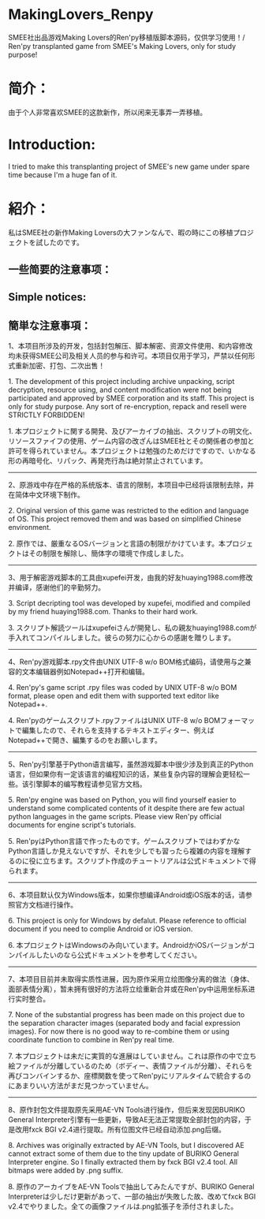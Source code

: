 # MakingLovers_Renpy
SMEE社出品游戏Making Lovers的Ren'py移植版脚本源码，仅供学习使用！/ Ren'py transplanted game from SMEE's Making Lovers, only for study purpose!

简介：
====
由于个人非常喜欢SMEE的这款新作，所以闲来无事弄一弄移植。

Introduction:
====
I tried to make this transplanting project of SMEE's new game under spare time because I'm a huge fan of it.

紹介：
====
私はSMEE社の新作Making Loversの大ファンなんで、暇の時にこの移植プロジェクトを試したのです。

一些简要的注意事项：
----
Simple notices:
----
簡単な注意事項：
----

<p>1、本项目所涉及的开发，包括封包解压、脚本解密、资源文件使用、和内容修改均未获得SMEE公司及相关人员的参与和许可。本项目仅用于学习，严禁以任何形式重新加密、打包、二次出售！</p>
<p>1. The development of this project including archive unpacking, script decryption, resource using, and content modification were not being participated and approved by SMEE corporation and its staff. This project is only for study purpose. Any sort of re-encryption, repack and resell were STRICTLY FORBIDDEN!</p>
<p>1. 本プロジェクトに関する開発、及びアーカイブの抽出、スクリプトの明文化、リソースファイフの使用、ゲーム内容の改ざんはSMEE社とその関係者の参加と許可を得られていません。本プロジェクトは勉強のためだけですので、いかなる形の再暗号化、リパック、再発売行為は絶対禁止されています。</p>

***

<p>2、原游戏中存在严格的系统版本、语言的限制，本项目中已经将该限制去除，并在简体中文环境下制作。</p>
<p>2. Original version of this game was restricted to the edition and language of OS. This project removed them and was based on  simplified Chinese environment.</p>
<p>2. 原作では、厳重なるOSバージョンと言語の制限がかけています。本プロジェクトはその制限を解除し、簡体字の環境で作成しました。</p>

***

<p>3、用于解密游戏脚本的工具由xupefei开发，由我的好友huaying1988.com修改并编译，感谢他们的辛勤努力。</p>
<p>3. Script decripting tool was developed by xupefei, modified and compiled by my friend huaying1988.com. Thanks to their hard work.</p>
<p>3. スクリプト解読ツールはxupefeiさんが開発し、私の親友huaying1988.comが手入れてコンパイルしました。彼らの努力に心からの感謝を贈りします。</p>

***

<p>4、Ren'py游戏脚本.rpy文件由UNIX UTF-8 w/o BOM格式编码，请使用与之兼容的文本编辑器例如Notepad++打开和编辑。</p>
<p>4. Ren'py's game script .rpy files was coded by UNIX UTF-8 w/o BOM format, please open and edit them with supported text editor like Notepad++.</p>
<p>4. Ren'pyのゲームスクリプト.rpyファイルはUNIX UTF-8 w/o BOMフォーマットで編集したので、それらを支持するテキストエディター、例えばNotepad++で開き、編集するのをお願いします。</p>

***

<p>5、Ren'py引擎基于Python语言编写，虽然游戏脚本中很少涉及到真正的Python语言，但如果你有一定该语言的编程知识的话，某些复杂内容的理解会更轻松一些。该引擎脚本的编写教程请参见官方文档。</p>
<p>5. Ren'py engine was based on Python, you will find yourself easier to understand some complicated contents of it despite there are few actual python languages in the game scripts. Please view Ren'py official documents for engine script's tutorials.</p>
<p>5. Ren'pyはPython言語で作ったものです。ゲームスクリプトではわずかなPython言語しか見えないですが、それを少しでも習ったら複雑の内容を理解するのに役に立ちます。スクリプト作成のチュートリアルは公式ドキュメントで得られます。</p>

***

<p>6、本项目默认仅为Windows版本，如果你想编译Android或iOS版本的话，请参照官方文档进行操作。</p>
<p>6. This project is only for Windows by defalut. Please reference to official document if you need to complie Android or iOS version.</p>
<p>6. 本プロジェクトはWindowsのみ向いています。AndroidかiOSバージョンがコンパイルしたいのなら公式ドキュメントを参考してください。</p>

***

<p>7、本项目目前并未取得实质性进展，因为原作采用立绘图像分离的做法（身体、面部表情分离），暂未拥有很好的方法将立绘重新合并或在Ren'py中运用坐标系进行实时整合。</p>
<p>7. None of the substantial progress has been made on this project due to the separation character images (separated body and facial expression images). For now there is no good way to re-combine them or using coordinate function to combine in Ren'py real time.</p>
<p>7. 本プロジェクトは未だに実質的な進展はしていません。これは原作の中で立ち絵ファイルが分離しているのため（ボディー、表情ファイルが分離）、それらを再びコンバインするか、座標関数を使ってRen'pyにリアルタイムで統合するのにあまりいい方法がまだ見つかっていません。</p>

***
<p>8、原作封包文件提取原先采用AE-VN Tools进行操作，但后来发现因BURIKO General Interpreter引擎有一些更新，导致AE无法正常提取全部封包的内容，于是改用fxck BGI v2.4进行提取。所有位图文件已经自动添加.png后缀。</p>
<p>8. Archives was originally extracted by AE-VN Tools, but I discovered AE cannot extract some of them due to the tiny update of BURIKO General Interpreter engine. So I finally extracted them by fxck BGI v2.4 tool. All bitmaps were added by .png suffix.</p>
<p>8. 原作のアーカイブをAE-VN Toolsで抽出してみたんですが、BURIKO General Interpreterは少しだけ更新があって、一部の抽出が失敗した故、改めてfxck BGI v2.4でやりました。全ての画像ファイルは.png拡張子を添付されました。</p>
